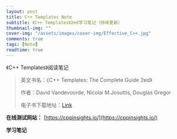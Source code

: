 ```yaml
---
layout: post
title: C++ Templates Note
subtitle: 《C++ Templates》2ed学习笔记（持续更新）
thumbnail-img: ""
cover-img: "/assets/images/cover-img/Effective_C++.jpg"
comments: true
tags: [Note]
readtime: true
---
```


《C++ Templates》阅读笔记

>英文书名：《C++ Templates: The Complete Guide 2ed》
>
>作者：David Vandevoorde, Nicolai M.Josuttis, Douglas Gregor
>
>电子书下载地址：[Link]()

**在线测试网站：** [https://cppinsights.io/](https://cppinsights.io/)

**学习笔记**

